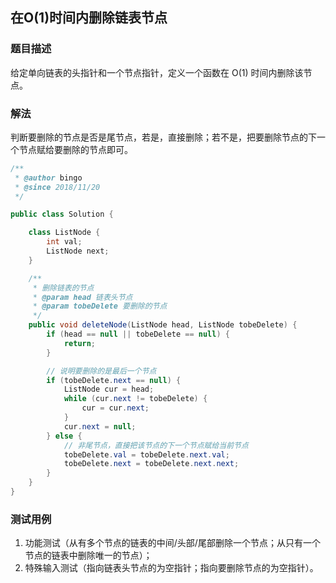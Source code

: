 ## 在O(1)时间内删除链表节点

### 题目描述
给定单向链表的头指针和一个节点指针，定义一个函数在 O(1) 时间内删除该节点。

### 解法
判断要删除的节点是否是尾节点，若是，直接删除；若不是，把要删除节点的下一个节点赋给要删除的节点即可。

```java
/**
 * @author bingo
 * @since 2018/11/20
 */

public class Solution {

    class ListNode {
        int val;
        ListNode next;
    }

    /**
     * 删除链表的节点
     * @param head 链表头节点
     * @param tobeDelete 要删除的节点
     */
    public void deleteNode(ListNode head, ListNode tobeDelete) {
        if (head == null || tobeDelete == null) {
            return;
        }

        // 说明要删除的是最后一个节点
        if (tobeDelete.next == null) {
            ListNode cur = head;
            while (cur.next != tobeDelete) {
                cur = cur.next;
            }
            cur.next = null;
        } else {
            // 非尾节点，直接把该节点的下一个节点赋给当前节点
            tobeDelete.val = tobeDelete.next.val;
            tobeDelete.next = tobeDelete.next.next;
        }
    }
}
```

### 测试用例
1. 功能测试（从有多个节点的链表的中间/头部/尾部删除一个节点；从只有一个节点的链表中删除唯一的节点）；
2. 特殊输入测试（指向链表头节点的为空指针；指向要删除节点的为空指针）。